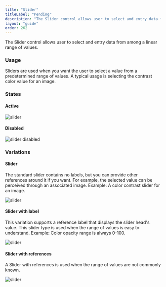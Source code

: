 ```yaml
---
title: "Slider"
titleLabel: "Pending"
description: "The Slider control allows user to select and entry data from among a linear range of values."
layout: "guide"
order: 262
---
```


The Slider control allows user to select and entry data from among a linear range of values.

### Usage

Sliders are used when you want the user to select a value from a predetermined range of values. A typical usage is selecting the contrast color value for an image.

### States

#### Active
![slider](/images/lexicon/Slider.jpg)

#### Disabled
![slider disabled](/images/lexicon/SliderDisabled.jpg)

### Variations

#### Slider
The standard slider contains no labels, but you can provide other references around it if you want. For example, the selected value can be perceived through an associated image. Example: A color contrast slider for an image.

![slider](/images/lexicon/Slider.jpg)

#### Slider with label
This variation supports a reference label that displays the slider head's value. This slider type is used when the range of values is easy to understand. Example: Color opacity range is always 0-100.

![slider](/images/lexicon/SliderLabel.jpg)

#### Slider with references
A Slider with references is used when the range of values are not commonly known. 

![slider](/images/lexicon/SliderReferences.jpg)
